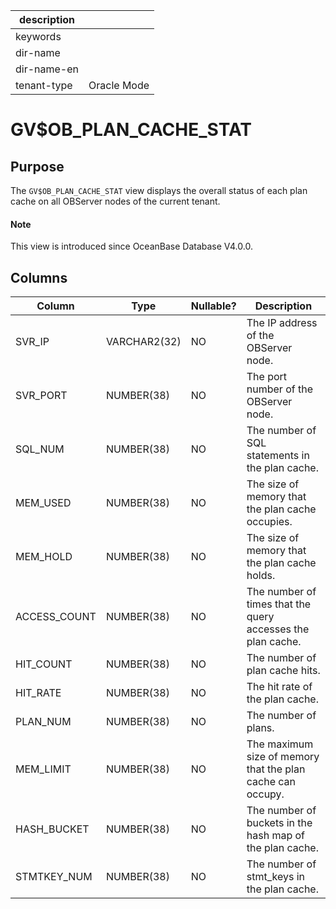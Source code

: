 |description||
|---|---|
|keywords||
|dir-name||
|dir-name-en||
|tenant-type|Oracle Mode|

# GV$OB_PLAN_CACHE_STAT

## Purpose

The `GV$OB_PLAN_CACHE_STAT` view displays the overall status of each plan cache on all OBServer nodes of the current tenant.

<main id="notice" type='explain'>
  <h4>Note</h4>
  <p>This view is introduced since OceanBase Database V4.0.0. </p>
</main>

## Columns

| **Column** | **Type** | **Nullable?** | **Description** |
|--------------|--------------|----------------|-----------------------------------|
| SVR_IP | VARCHAR2(32) | NO | The IP address of the OBServer node. |
| SVR_PORT | NUMBER(38) | NO | The port number of the OBServer node. |
| SQL_NUM | NUMBER(38) | NO | The number of SQL statements in the plan cache. |
| MEM_USED | NUMBER(38) | NO | The size of memory that the plan cache occupies. |
| MEM_HOLD | NUMBER(38) | NO | The size of memory that the plan cache holds. |
| ACCESS_COUNT | NUMBER(38) | NO | The number of times that the query accesses the plan cache. |
| HIT_COUNT | NUMBER(38) | NO | The number of plan cache hits. |
| HIT_RATE | NUMBER(38) | NO | The hit rate of the plan cache. |
| PLAN_NUM | NUMBER(38) | NO | The number of plans. |
| MEM_LIMIT | NUMBER(38) | NO | The maximum size of memory that the plan cache can occupy. |
| HASH_BUCKET | NUMBER(38) | NO | The number of buckets in the hash map of the plan cache. |
| STMTKEY_NUM | NUMBER(38) | NO | The number of stmt_keys in the plan cache. |
